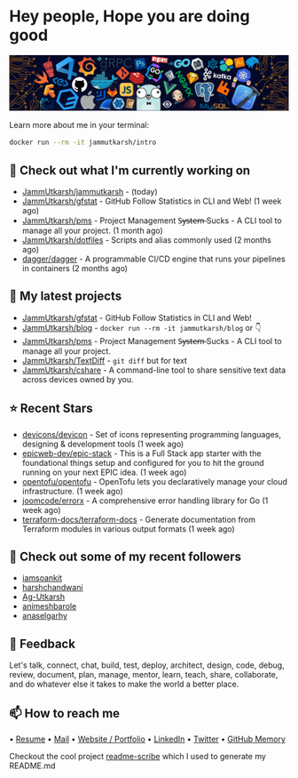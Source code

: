 # Hey people, Hope you are doing good

![Image](https://github.com/JammUtkarsh/jammutkarsh/blob/main/github-banner.png?raw=true)

Learn more about me in your terminal:

```bash
docker run --rm -it jammutkarsh/intro
```

## 👷 Check out what I'm currently working on

- [JammUtkarsh/jammutkarsh](https://github.com/JammUtkarsh/jammutkarsh) -  (today)
- [JammUtkarsh/gfstat](https://github.com/JammUtkarsh/gfstat) - GitHub Follow Statistics in CLI and Web! (1 week ago)
- [JammUtkarsh/pms](https://github.com/JammUtkarsh/pms) - Project Management  S̶y̶s̶t̶e̶m̶ Sucks - A CLI tool to manage all your project.  (1 month ago)
- [JammUtkarsh/dotfiles](https://github.com/JammUtkarsh/dotfiles) - Scripts and alias commonly used (2 months ago)
- [dagger/dagger](https://github.com/dagger/dagger) - A programmable CI/CD engine that runs your pipelines in containers (2 months ago)

## 🌱 My latest projects

- [JammUtkarsh/gfstat](https://github.com/JammUtkarsh/gfstat) - GitHub Follow Statistics in CLI and Web!
- [JammUtkarsh/blog](https://github.com/JammUtkarsh/blog) - `docker run --rm -it jammutkarsh/blog` or 👇 
- [JammUtkarsh/pms](https://github.com/JammUtkarsh/pms) - Project Management  S̶y̶s̶t̶e̶m̶ Sucks - A CLI tool to manage all your project. 
- [JammUtkarsh/TextDiff](https://github.com/JammUtkarsh/TextDiff) - `git diff` but for text
- [JammUtkarsh/cshare](https://github.com/JammUtkarsh/cshare) - A command-line tool to share sensitive text data across devices owned by you.

## ⭐ Recent Stars

- [devicons/devicon](https://github.com/devicons/devicon) - Set of icons representing programming languages, designing &amp; development tools (1 week ago)
- [epicweb-dev/epic-stack](https://github.com/epicweb-dev/epic-stack) - This is a Full Stack app starter with the foundational things setup and configured for you to hit the ground running on your next EPIC idea. (1 week ago)
- [opentofu/opentofu](https://github.com/opentofu/opentofu) - OpenTofu lets you declaratively manage your cloud infrastructure. (1 week ago)
- [joomcode/errorx](https://github.com/joomcode/errorx) - A comprehensive error handling library for Go (1 week ago)
- [terraform-docs/terraform-docs](https://github.com/terraform-docs/terraform-docs) - Generate documentation from Terraform modules in various output formats (1 week ago)

## 👯 Check out some of my recent followers

- [iamsoankit](https://github.com/iamsoankit)
- [harshchandwani](https://github.com/harshchandwani)
- [Ag-Utkarsh](https://github.com/Ag-Utkarsh)
- [animeshbarole](https://github.com/animeshbarole)
- [anaselgarhy](https://github.com/anaselgarhy)

## 💬 Feedback

Let's talk, connect, chat, build, test, deploy, architect, design, code, debug, review, document, plan, manage, mentor, learn, teach, share, collaborate, and do whatever else it takes to make the world a better place.

## 📫 How to reach me

  &bullet; [Resume](https://links.utkarshchourasia.in/resume)
  &bullet; [Mail](mailto:mail@utkarshchourasia.in)
  &bullet; [Website / Portfolio](https://utkarshchourasia.in/)
  &bullet; [LinkedIn](https://www.linkedin.com/in/5utkarshc/)
  &bullet; [Twitter](https://twitter.com/JammUtkarsh)
  &bullet; [GitHub Memory](https://githubmemory.com/@JammUtkarsh)

Checkout the cool project [readme-scribe](https://github.com/muesli/readme-scribe) which I used to generate my README.md
